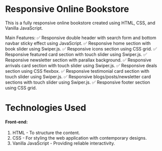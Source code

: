 # Responsive Online Bookstore

This is a fully responsive online bookstore created using HTML, CSS, and Vanilla JavaScript.

Main Features:
✅ Responsive double header with search form and bottom navbar sticky effect using JavaScript.
✅ Responsive home section with book slider using Swiper.js.
✅ Responsive icons section using CSS grid.
✅ Responsive featured card section with touch slider using Swiper.js.
✅ Responsive newsletter section with parallax background.
✅ Responsive arrivals card section with touch slider using Swiper.js.
✅ Responsive deals section using CSS flexbox.
✅ Responsive testimonial card section with touch slider using Swiper.js.
✅ Responsive blogs/posts/newsletter card sections with touch slider using Swiper.js.
✅ Responsive footer section using CSS grid.

# Technologies Used
#### Front-end:
1. HTML - To structure the content.
2. CSS - For styling the web application with contemporary designs.
3. Vanilla JavaScript - Providing reliable interactivity.
